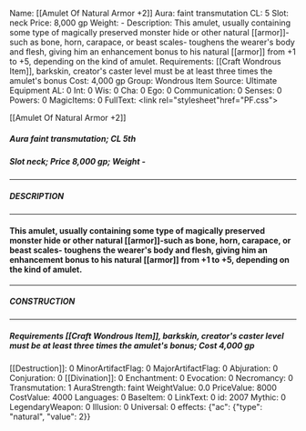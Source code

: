 Name: [[Amulet Of Natural Armor +2]]
Aura: faint transmutation
CL: 5
Slot: neck
Price: 8,000 gp
Weight: -
Description: This amulet, usually containing some type of magically preserved monster hide or other natural [[armor]]-such as bone, horn, carapace, or beast scales- toughens the wearer's body and flesh, giving him an enhancement bonus to his natural [[armor]] from +1 to +5, depending on the kind of amulet.
Requirements: [[Craft Wondrous Item]], barkskin, creator's caster level must be at least three times the amulet's bonus
Cost: 4,000 gp
Group: Wondrous Item
Source: Ultimate Equipment
AL: 0
Int: 0
Wis: 0
Cha: 0
Ego: 0
Communication: 0
Senses: 0
Powers: 0
MagicItems: 0
FullText: <link rel="stylesheet"href="PF.css"><div class="heading"><p class="alignleft">[[Amulet Of Natural Armor +2]]</p><div style="clear: both;"></div></div><div><h5><b>Aura </b>faint transmutation; <b>CL </b>5th</h5><h5><b>Slot </b>neck; <b>Price </b>8,000 gp; <b>Weight </b>-</h5></div><hr/><div><h5><b>DESCRIPTION</b></h5></div><hr/><div><h4><p>This amulet, usually containing some type of magically preserved monster hide or other natural [[armor]]-such as bone, horn, carapace, or beast scales- toughens the wearer's body and flesh, giving him an enhancement bonus to his natural [[armor]] from +1 to +5, depending on the kind of amulet.</p></h4></div><hr/><div><h5><b>CONSTRUCTION</b></h5></div><hr/><div><h5><b>Requirements </b>[[Craft Wondrous Item]], <i>barkskin</i>, creator's caster level must be at least three times the amulet's bonus; <b>Cost </b>4,000 gp</h5></div>
[[Destruction]]: 0
MinorArtifactFlag: 0
MajorArtifactFlag: 0
Abjuration: 0
Conjuration: 0
[[Divination]]: 0
Enchantment: 0
Evocation: 0
Necromancy: 0
Transmutation: 1
AuraStrength: faint
WeightValue: 0.0
PriceValue: 8000
CostValue: 4000
Languages: 0
BaseItem: 0
LinkText: 0
id: 2007
Mythic: 0
LegendaryWeapon: 0
Illusion: 0
Universal: 0
effects: {"ac": {"type": "natural", "value": 2}}
